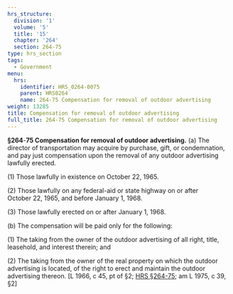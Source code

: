 ```yaml
---
hrs_structure:
  division: '1'
  volume: '5'
  title: '15'
  chapter: '264'
  section: 264-75
type: hrs_section
tags:
  - Government
menu:
  hrs:
    identifier: HRS_0264-0075
    parent: HRS0264
    name: 264-75 Compensation for removal of outdoor advertising
weight: 13285
title: Compensation for removal of outdoor advertising
full_title: 264-75 Compensation for removal of outdoor advertising
---
```

**§264**-**75 Compensation for removal of outdoor advertising.** (a) The director of transportation may acquire by purchase, gift, or condemnation, and pay just compensation upon the removal of any outdoor advertising lawfully erected.

(1) Those lawfully in existence on October 22, 1965.

(2) Those lawfully on any federal-aid or state highway on or after October 22, 1965, and before January 1, 1968.

(3) Those lawfully erected on or after January 1, 1968.

(b) The compensation will be paid only for the following:

(1) The taking from the owner of the outdoor advertising of all right, title, leasehold, and interest therein; and

(2) The taking from the owner of the real property on which the outdoor advertising is located, of the right to erect and maintain the outdoor advertising thereon. [L 1966, c 45, pt of §2; [HRS §264-75](/title-15/chapter-264/section-264-75/); am L 1975, c 39, §2]